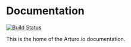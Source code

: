 Documentation
=============
[![Build Status](https://arturo.io/badge/17918608)](https://arturo.io/repositories/17918608)

This is the home of the Arturo.io documentation.

